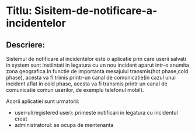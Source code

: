
Titlu: Sisitem-de-notificare-a-incidentelor
==============
Descriere:
---------

  Sistemul de notificare al incidentelor este o aplicatie prin care userii salvati in system sunt instiintati in legatura cu  un nou incident aparut intr-o anumita zona geografica.In functie de importanta mesajului transmis(hot phase,cold phase), acesta va fi trimis printr-un canal de comunicatie(in cazul unui incident aflat in cold phase, acesta va fi transmis printr un canal de comunicatie comun userilor, de exemplu telefonul mobil). 

Acorii aplicatiei sunt urmatorii: 
  - user-ul(registered user): primeste notificari in legatura cu incidentul creat
  - administratorul: se ocupa de mentenanta
